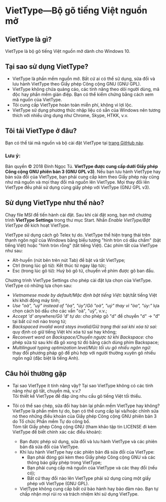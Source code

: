 # VietType—Bộ gõ tiếng Việt nguồn mở

## VietType là gì?
VietType là bộ gõ tiếng Việt nguồn mở dành cho Windows 10.

## Tại sao sử dụng VietType?
- VietType là phần mềm nguồn mở. Bất cứ ai có thể sử dụng, sửa đổi và lưu hành VietType theo Giấy phép Công cộng GNU (GNU GPL).
- VietType không chứa quảng cáo, các tính năng theo dõi người dùng, mã độc hay phần mềm gián điệp. Bạn có thể kiểm chứng bằng cách xem mã nguồn của VietType.
- Tôi cung cấp VietType hoàn toàn miễn phí, không vì lợi lộc.
- VietType sử dụng phương thức nhập liệu có sẵn của Windows nên tương thích với nhiều ứng dụng như Chrome, Skype, HTKK, v.v.

## Tôi tải VietType ở đâu?
Bạn có thể tải mã nguồn và bộ cài đặt VietType tại [trang GitHub này](https://github.com/dinhngtu/VietType/releases).

### **Lưu ý**:
Bản quyền © 2018 Đinh Ngọc Tú. **VietType được cung cấp dưới Giấy phép Công cộng GNU phiên bản 3 (GNU GPL v3)**. Nếu bạn lưu hành VietType hay bản sửa đổi của VietType, bạn phải cung cấp kèm theo Giấy phép này cũng như mã nguồn và mọi thay đổi mã nguồn lên VietType. Mọi thay đổi lên VietType đều phải sử dụng cùng giấy phép với VietType (GNU GPL v3).

## Sử dụng VietType như thế nào?
Chạy file MSI để tiến hành cài đặt. Sau khi cài đặt xong, bạn mở chương trình **VietType Settings** trong thư mục Start. Nhấn *Enable VietType/Bật VietType* để kích hoạt VietType.

VietType sử dụng cách gõ Telex tự do. VietType thể hiện trạng thái trên thanh ngôn ngữ của Windows bằng biểu tượng "hình tròn có dấu chấm" (bật tiếng Việt) hoặc "hình tròn rỗng" (tắt tiếng Việt). Các phím tắt của VietType như sau:
- Alt-huyền (nút bên trên nút Tab) để bật và tắt VietType;
- Ctrl (trong lúc gõ từ): Kết thúc từ ngay lập tức;
- Esc (trong lúc gõ từ): Huỷ bỏ gõ từ, chuyển về phím được gõ ban đầu.

Chương trình VietType Settings cho phép cài đặt lựa chọn của VietType. VietType có những lựa chọn sau:
- *Vietnamese mode by default/Mặc định bật tiếng Việt:* bật/tắt tiếng Việt khi khởi động máy tính;
- *Use "oà", "uý" instead of "òa", "úy"/Gõ "oà", "uý" thay vì "òa", "úy:"* lựa chọn cách bỏ dấu cho các vần "oà", "uý", v.v.;
- *Accept 'd' anywhere/Gõ 'đ' tự do:* cho phép gõ "d" để chuyển "d" -> "đ" tại bất cứ nơi nào trong từ;
- *Backspaced invalid word stays invalid/Giữ trạng thái sai khi xóa từ sai:* quy định có giữ tiếng Việt khi xóa từ sai hay không;
- *Reconvert word on Backspace/Chuyển ngược từ khi Backspace:* cho phép sửa từ sau khi đã gõ xong từ đó bằng cách dùng phím Backspace;
- *Multilingual typing optimization level/Mức tối ưu gõ nhiều ngôn ngữ:* thay đổi phương pháp gõ để phù hợp với người thường xuyên gõ nhiều ngôn ngữ (đặc biệt là tiếng Anh).

## Câu hỏi thường gặp
- Tại sao VietType ít tính năng vậy? Tại sao VietType không có các tính năng như gõ tắt, chuyển mã, v.v.? \
Tôi thiết kế VietType để đáp ứng nhu cầu gõ tiếng Việt tối thiểu.

- Tôi có thể sao chép, sửa đổi hay bán lại phần mềm VietType hay không? \
VietType là phần mềm tự do, bạn có thể cung cấp lại và/hoặc chỉnh sửa nó theo những điều khoản của Giấy phép Công cộng GNU phiên bản 3 do Tổ chức Phần mềm Tự do công bố. \
Tóm tắt Giấy phép Công cộng GNU (tham khảo tập tin LICENSE đi kèm VietType để biết chính xác các điều khoản):
  - Bạn được phép sử dụng, sửa đổi và lưu hành VietType và các phiên bản đã sửa đổi của VietType.
  - Khi lưu hành VietType hay các phiên bản đã sửa đổi của VietType:
    - Bạn phải đóng gói kèm theo Giấy phép Công cộng GNU và các thông báo giấy phép trong VietType;
    - Bạn phải cung cấp mã nguồn của VietType và các thay đổi (nếu có);
    - Bất cứ thay đổi nào lên VietType phải sử dụng cùng một giấy phép với VietType (GNU GPL).
  - VietType không cung cấp bất cứ bảo hành hay bảo đảm nào. Bạn tự chấp nhận mọi rủi ro và trách nhiệm khi sử dụng VietType.
